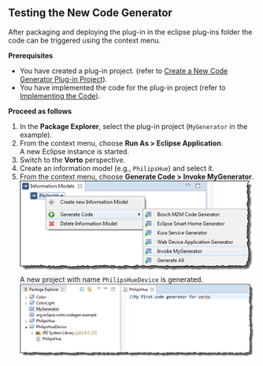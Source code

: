 ## Testing the New Code Generator

After packaging and deploying the plug-in in the eclipse plug-ins folder the code can be triggered using the context menu.

**Prerequisites**

* You have created a plug-in project. (refer to [Create a New Code Generator Plug-in Project](../3.1/index.md)).
* You have implemented the code for the plug-in project (refer to [Implementing the Code](../3.2/index.md)).

**Proceed as follows**

1. In the **Package Explorer**, select the plug-in project (`MyGenerator` in the example).
2. From the context menu, choose **Run As > Eclipse Application**.    
   A new Eclipse instance is started.
3. Switch to the **Vorto** perspective.
4. Create an information model (e.g., `PhilipsHue`) and select it.
5. From the context menu, choose **Generate Code > Invoke MyGenerator**.  
   ![testing demo generator](../../images/vorto_invoke_mygenerator.png)  
   A new project with name `PhilipsHueDevice` is generated.  
   ![testing demo generator](../../images/vorto_mygenerator_result.png)